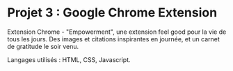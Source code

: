 # Projet 3 : Google Chrome Extension

Extension Chrome - "Empowerment", une extension feel good pour la vie de tous les jours. Des images et citations inspirantes en journée, et un carnet de gratitude le soir venu.

Langages utilisés : HTML, CSS, Javascript.

